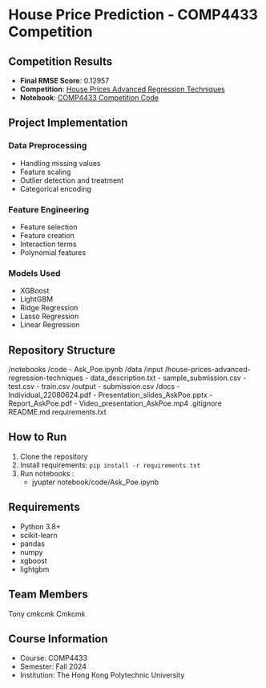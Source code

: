 # House Price Prediction - COMP4433 Competition

## Competition Results
- **Final RMSE Score**: 0.12957
- **Competition**: [House Prices Advanced Regression Techniques](https://www.kaggle.com/competitions/house-prices-advanced-regression-techniques)
- **Notebook**: [COMP4433 Competition Code](https://www.kaggle.com/code/kachunglai/comp4433-competition-s-code-ask-poe)

## Project Implementation
### Data Preprocessing
- Handling missing values
- Feature scaling
- Outlier detection and treatment
- Categorical encoding

### Feature Engineering
- Feature selection
- Feature creation
- Interaction terms
- Polynomial features

### Models Used
- XGBoost
- LightGBM
- Ridge Regression
- Lasso Regression
- Linear Regression

## Repository Structure
/notebooks
    /code
        - Ask_Poe.ipynb
/data
    /input
        /house-prices-advanced-regression-techniques
            - data_description.txt
            - sample_submission.csv
            - test.csv
            - train.csv
    /output
        - submission.csv
/docs
    - Individual_22080624.pdf
    - Presentation_slides_AskPoe.pptx
    - Report_AskPoe.pdf
    - Video_presentation_AskPoe.mp4
.gitignore
README.md
requirements.txt
## How to Run
1. Clone the repository
2. Install requirements: `pip install -r requirements.txt`
3. Run notebooks :
   - jyupter notebook/code/Ask_Poe.ipynb

## Requirements
- Python 3.8+
- scikit-learn
- pandas
- numpy
- xgboost
- lightgbm

## Team Members
Tony
cmkcmk Cmkcmk

## Course Information
- Course: COMP4433
- Semester: Fall 2024
- Institution: The Hong Kong Polytechnic University
